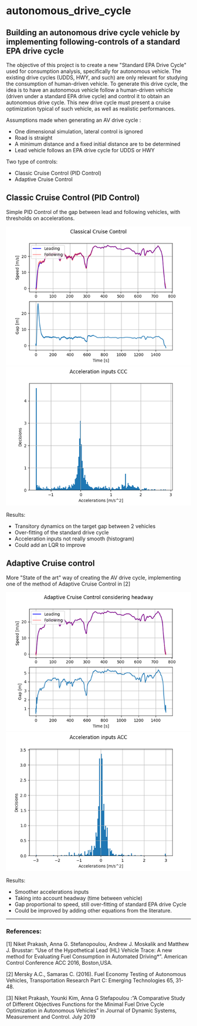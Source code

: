 # autonomous_drive_cycle

## Building an autonomous drive cycle vehicle by implementing following-controls of a standard EPA drive cycle

The objective of this project is to create a new "Standard EPA Drive Cycle" used for consumption analysis, specifically for autonomous vehicle.
The existing drive cycles (UDDS, HWY, and such) are only relevant for studying the consumption of human-driven vehicle.
To generate this drive cycle, the idea is to have an autonomous vehicle follow a human-driven vehicle (driven under a standard EPA drive cycle) and 
control it to obtain an autonomous drive cycle. This new drive cycle must present a cruise optimization typical of such vehicle, as well as
realistic  performances.

Assumptions made when generating an AV drive cycle :
- One dimensional simulation, lateral control is ignored
- Road is straight
- A minimum distance and a fixed initial distance are to be determined
- Lead vehicle follows an EPA drive cycle for UDDS or HWY

Two type of controls:
- Classic Cruise Control (PID Control)
- Adaptive Cruise Control

## Classic Cruise Control (PID Control)

Simple PID Control of the gap between lead and following vehicles, with thresholds on accelerations.

![Image Caption](figures/Classical%20Cruise%20Control.png)
![Image Caption](figures/Acceleration%20inputs%20CCC.png)

Results:
- Transitory dynamics on the target gap between 2 vehicles
- Over-fitting of the standard drive cycle
- Acceleration inputs not really smooth (histogram)
- Could add an LQR to improve 


## Adaptive Cruise control

More "State of the art" way of creating the AV drive cycle, implementing one of the method of Adaptive Cruise Control in [2]


![Image Caption](figures/Adaptive%20Cruise%20Control%20considering%20headway.png)
![Image Caption](figures/Acceleration%20inputs%20ACC.png)

Results:
- Smoother accelerations inputs
- Taking into account headway (time between vehicle)
- Gap proportional to speed, still over-fitting of standard EPA drive Cycle
- Could be improved by adding other equations from the literature. 

___ 
### References:

[1] Niket Prakash, Anna G. Stefanopoulou, Andrew J. Moskalik and Matthew J. Brusstar: “Use of the Hypothetical Lead (HL) Vehicle
Trace: A new method for Evaluating Fuel Consumption in Automated Driving*”. American Control Conference ACC 2016,
Boston,USA.

[2] Mersky A.C., Samaras C. (2016). Fuel Economy Testing of Autonomous Vehicles, Transportation Research Part C: Emerging
Technologies 65, 31-48.

[3] Niket Prakash, Younki Kim, Anna G Stefapoulou :”A Comparative Study of Different Objectives Functions for the Minimal Fuel
Drive Cycle Optimization in Autonomous Vehicles” in Journal of Dynamic Systems, Measurement and Control. July 2019